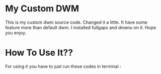 # My Custom DWM
This is my custom dwm source code. Changed it a little. It have some feature more than default dwm. I installed fullgaps and dmenu on it. Hope you enjoy.
# How To Use It??
For using it you have to just run these codes in terminal : 
